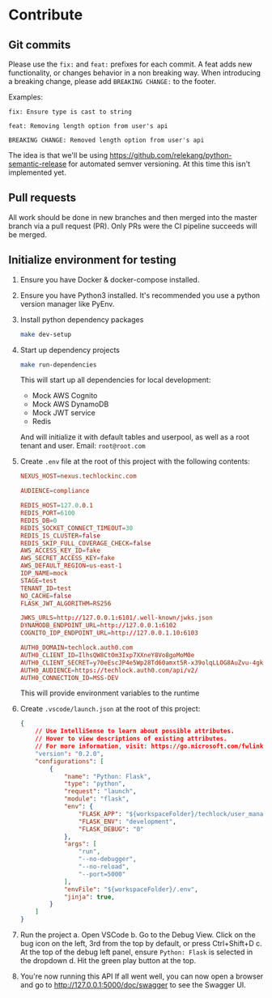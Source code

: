 # Contribute

## Git commits

Please use the `fix:` and `feat:` prefixes for each commit. A feat adds new functionality, or changes behavior in a non breaking way.
When introducing a breaking change, please add `BREAKING CHANGE:` to the footer.

Examples:

```text
fix: Ensure type is cast to string
```

```text
feat: Removing length option from user's api

BREAKING CHANGE: Removed length option from user's api
```

The idea is that we'll be using https://github.com/relekang/python-semantic-release for automated semver versioning.
At this time this isn't implemented yet.

## Pull requests

All work should be done in new branches and then merged into the master branch via a pull request (PR).
Only PRs were the CI pipeline succeeds will be merged.

## Initialize environment for testing

1. Ensure you have Docker & docker-compose installed.

2. Ensure you have Python3 installed. It's recommended you use a python version manager like PyEnv.

3. Install python dependency packages

    ```bash
    make dev-setup
    ```

4. Start up dependency projects

    ```bash
    make run-dependencies
    ```

    This will start up all dependencies for local development:

    * Mock AWS Cognito
    * Mock AWS DynamoDB
    * Mock JWT service
    * Redis

    And will initialize it with default tables and userpool, as well as a root tenant and user.
    Email: `root@root.com`

5. Create `.env` file at the root of this project with the following contents:

    ```conf
    NEXUS_HOST=nexus.techlockinc.com

    AUDIENCE=compliance

    REDIS_HOST=127.0.0.1
    REDIS_PORT=6100
    REDIS_DB=0
    REDIS_SOCKET_CONNECT_TIMEOUT=30
    REDIS_IS_CLUSTER=false
    REDIS_SKIP_FULL_COVERAGE_CHECK=false
    AWS_ACCESS_KEY_ID=fake
    AWS_SECRET_ACCESS_KEY=fake
    AWS_DEFAULT_REGION=us-east-1
    IDP_NAME=mock
    STAGE=test
    TENANT_ID=test
    NO_CACHE=false
    FLASK_JWT_ALGORITHM=RS256

    JWKS_URLS=http://127.0.0.1:6101/.well-known/jwks.json
    DYNAMODB_ENDPOINT_URL=http://127.0.0.1:6102
    COGNITO_IDP_ENDPOINT_URL=http://127.0.0.1.10:6103

    AUTH0_DOMAIN=techlock.auth0.com
    AUTH0_CLIENT_ID=IlhsQW8CtOm3Ixp7XXneY8Vo8goMoM0e
    AUTH0_CLIENT_SECRET=y70eEscJP4e5Wp28Td60amxt5R-x39olqLLOG8AuZvu-4gkUtqZvq6qSUMnqZiwR
    AUTH0_AUDIENCE=https://techlock.auth0.com/api/v2/
    AUTH0_CONNECTION_ID=MSS-DEV
    ```

    This will provide environment variables to the runtime

6. Create `.vscode/launch.json` at the root of this project:

    ```json
    {
        // Use IntelliSense to learn about possible attributes.
        // Hover to view descriptions of existing attributes.
        // For more information, visit: https://go.microsoft.com/fwlink/?linkid=830387
        "version": "0.2.0",
        "configurations": [
            {
                "name": "Python: Flask",
                "type": "python",
                "request": "launch",
                "module": "flask",
                "env": {
                    "FLASK_APP": "${workspaceFolder}/techlock/user_management_service/app.py",
                    "FLASK_ENV": "development",
                    "FLASK_DEBUG": "0"
                },
                "args": [
                    "run",
                    "--no-debugger",
                    "--no-reload",
                    "--port=5000"
                ],
                "envFile": "${workspaceFolder}/.env",
                "jinja": true,
            }
        ]
    }
    ```

7. Run the project
    a. Open VSCode
    b. Go to the Debug View. Click on the bug icon on the left, 3rd from the top by default, or press Ctrl+Shift+D
    c. At the top of the debug left panel, ensure `Python: Flask` is selected in the dropdown
    d. Hit the green play button at the top.

8. You're now running this API
    If all went well, you can now open a browser and go to http://127.0.0.1:5000/doc/swagger to see the Swagger UI.
